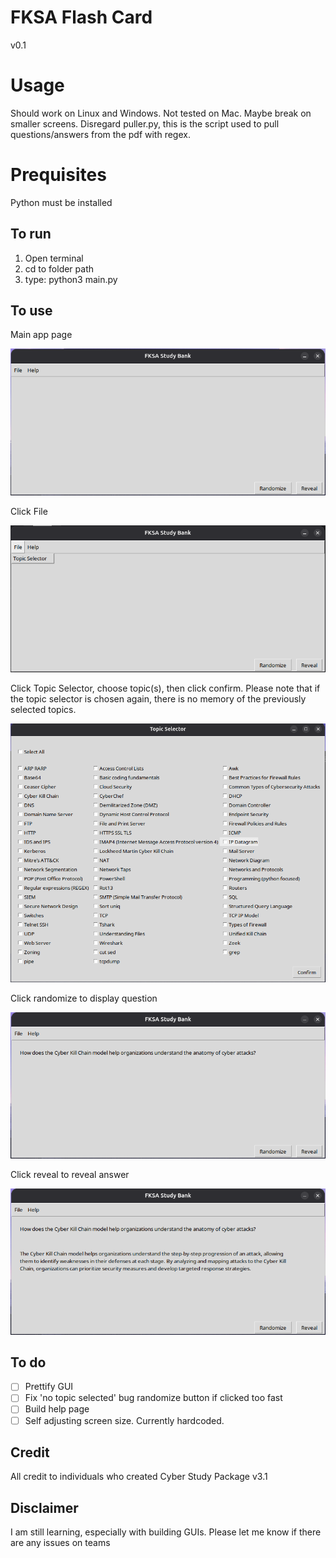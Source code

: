 # FKSA Flash Card

v0.1

# Usage

Should work on Linux and Windows. Not tested on Mac. Maybe break on smaller screens. Disregard puller.py, this is the script used to pull questions/answers from the pdf with regex.

# Prequisites

Python must be installed

## To run
1. Open terminal
2. cd to folder path
3. type: python3 main.py

## To use

Main app page


![Screenshot](readmeImages/Main%20app.png)


Click File


![Screenshot](readmeImages/Topic%20selector%20Menu%20Bar.png)

Click Topic Selector, choose topic(s), then click confirm. Please note that if the topic selector is chosen again, there is no memory of the previously selected topics.

![Screenshot](readmeImages/Topic%20Selector%20Page.png)

Click randomize to display question

![Screenshot](readmeImages/Question.png)

Click reveal to reveal answer

![Screenshot](readmeImages/Question%20with%20Answer.png)


## To do

- [ ] Prettify GUI
- [ ] Fix 'no topic selected' bug randomize button if clicked too fast
- [ ] Build help page
- [ ] Self adjusting screen size. Currently hardcoded.

## Credit

All credit to individuals who created Cyber Study Package v3.1

## Disclaimer

I am still learning, especially with building GUIs. Please let me know if there are any issues on teams
